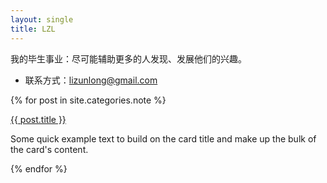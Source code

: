 ```yaml
---
layout: single
title: LZL
---
```


我的毕生事业：尽可能辅助更多的人发现、发展他们的兴趣。

- 联系方式：<lizunlong@gmail.com>

{% for post in site.categories.note %}
<div class="card">
  <a href="{{ post.url }}"><p>{{ post.title }}</p></a>
  <p>Some quick example text to build on the card title and make up the bulk of the card's content.</p>
</div>
{% endfor %}
